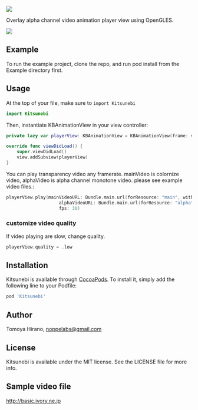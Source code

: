 ![](https://github.com/noppefoxwolf/Kitsunebi/blob/master/meta/repo-banner.png)

Overlay alpha channel video animation player view using OpenGLES.

![](https://github.com/noppefoxwolf/Kitsunebi/blob/master/meta/animation.gif)

## Example

To run the example project, clone the repo, and run pod install from the Example directory first.

## Usage

At the top of your file, make sure to `import Kitsunebi`

```swift
import Kitsunebi
```

Then, instantiate KBAnimationView in your view controller:

```swift
private lazy var playerView: KBAnimationView = KBAnimationView(frame: view.bounds)!

override func viewDidLoad() {
    super.viewDidLoad()
    view.addSubview(playerView)
}
```

You can play transparency video any framerate. mainVideo is colornize video, alphaVideo is alpha channel monotone video. please see example video files.:

```swift
playerView.play(mainVideoURL: Bundle.main.url(forResource: "main", withExtension: "mp4")!,
                    alphaVideoURL: Bundle.main.url(forResource: "alpha", withExtension: "mp4")!,
                    fps: 30)
```

### customize video quality

If video playing are slow, change quality.

```swift
playerView.quality = .low
```

## Installation

Kitsunebi is available through [CocoaPods](http://cocoapods.org). To install
it, simply add the following line to your Podfile:

```ruby
pod 'Kitsunebi'
```

## Author

Tomoya Hirano, noppelabs@gmail.com

## License

Kitsunebi is available under the MIT license. See the LICENSE file for more info.

## Sample video file

http://basic.ivory.ne.jp
